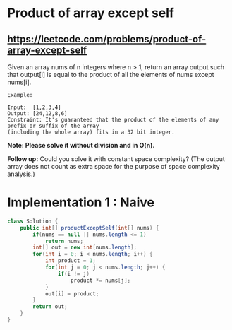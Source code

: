 # Product of array except self
## https://leetcode.com/problems/product-of-array-except-self

Given an array nums of n integers where n > 1,  return an array output such that output[i] is equal to the product of all the elements of nums except nums[i].
```
Example:

Input:  [1,2,3,4]
Output: [24,12,8,6]
Constraint: It's guaranteed that the product of the elements of any prefix or suffix of the array 
(including the whole array) fits in a 32 bit integer.
```
**Note: Please solve it without division and in O(n).**

**Follow up:**
Could you solve it with constant space complexity? (The output array does not count as extra space for the purpose of space complexity analysis.)

# Implementation 1 : Naive
```java
class Solution {
    public int[] productExceptSelf(int[] nums) {
        if(nums == null || nums.length <= 1)
            return nums;
        int[] out = new int[nums.length];
        for(int i = 0; i < nums.length; i++) {
            int product = 1;
            for(int j = 0; j < nums.length; j++) {
                if(i != j)
                    product *= nums[j];
            }
            out[i] = product;
        }
        return out;
    }
}
```

